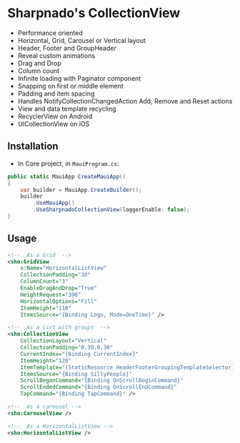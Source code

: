 # Sharpnado's CollectionView
* Performance oriented
* Horizontal, Grid, Carousel or Vertical layout
* Header, Footer and GroupHeader
* Reveal custom animations
* Drag and Drop
* Column count
* Infinite loading with Paginator component
* Snapping on first or middle element
* Padding and item spacing
* Handles NotifyCollectionChangedAction Add, Remove and Reset actions
* View and data template recycling
* RecyclerView on Android
* UICollectionView on iOS

## Installation

* In Core project, in `MauiProgram.cs`:

```csharp
public static MauiApp CreateMauiApp()
{
    var builder = MauiApp.CreateBuilder();
    builder
        .UseMauiApp()
        .UseSharpnadoCollectionView(loggerEnable: false);
}
```

## Usage

```xml
<!--  As a Grid  -->
<sho:GridView
    x:Name="HorizontalListView"
    CollectionPadding="30"
    ColumnCount="3"
    EnableDragAndDrop="True"
    HeightRequest="390"
    HorizontalOptions="Fill"
    ItemHeight="110"
    ItemsSource="{Binding Logo, Mode=OneTime}" />

<!--  As a List with groups  -->
<sho:CollectionView
    CollectionLayout="Vertical"
    CollectionPadding="0,30,0,30"
    CurrentIndex="{Binding CurrentIndex}"
    ItemHeight="120"
    ItemTemplate="{StaticResource HeaderFooterGroupingTemplateSelector}"
    ItemsSource="{Binding SillyPeople}"
    ScrollBeganCommand="{Binding OnScrollBeginCommand}"
    ScrollEndedCommand="{Binding OnScrollEndCommand}"
    TapCommand="{Binding TapCommand}" />

<!--  As a carousel -->
<sho:CarouselView />

<!--  As a HorizontalListView -->
<sho:HorizontalListView />
```
